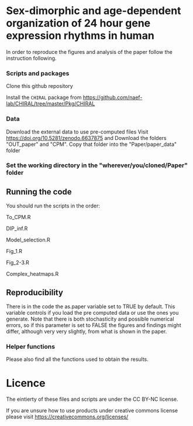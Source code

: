 # Sex-dimorphic and age-dependent organization of 24 hour gene expression rhythms in human
In order to reproduce the figures and analysis of the paper follow the instruction following.

### Scripts and packages
Clone this github repository

Install the `CHIRAL` package from https://github.com/naef-lab/CHIRAL/tree/master/Pkg/CHIRAL

### Data
Download the external data to use pre-computed files
Visit https://doi.org/10.5281/zenodo.6637875 and 
Download the folders "OUT_paper" and "CPM". 
Copy that folder into the "Paper/paper_data" folder 

### Set the working directory in the "wherever/you/cloned/Paper" folder

## Running the code

You should run the scripts in the order:

To_CPM.R

DIP_inf.R

Model_selection.R

Fig_1.R

Fig_2-3.R

Complex_heatmaps.R

## Reproducibility

There is in the code the as.paper variable set to TRUE by default.
This variable  controls if you load the pre computed data or use the ones you generate.
Note that there is both stochasticity and possible numerical errors, so if this parameter is set to FALSE the figures and findings might differ, although very very slightly, from what is shown in the paper.

### Helper functions

Please also find all the functions used to obtain the results.

# Licence 

The eintierty of these files and scripts are under the CC BY-NC license.

If you are unsure how to use products under creative commons license please visit https://creativecommons.org/licenses/



